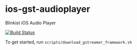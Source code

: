 # ios-gst-audioplayer
Blinkist iOS Audio Player

[![Build Status](https://app.bitrise.io/app/6ef26398a52b65be/status.svg?token=sHBQc1T-oRBkTiRZdpbozQ)](https://app.bitrise.io/app/6ef26398a52b65be)


To get started, run `scripts/download_gstreamer_framework.sh`